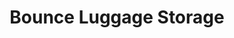 ---
title: "Bounce Luggage Storage"
url: /montelimar/bounce-luggage-storage/
shop: location de stockage
---